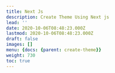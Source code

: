 ```yaml
---
title: Next Js
description: Create Theme Using Next js
lead: ''
date: 2020-10-06T08:48:23.000Z
lastmod: 2020-10-06T08:48:23.000Z
draft: false
images: []
menu: {docs: {parent: create-theme}}
weight: 730
toc: true
---
```



